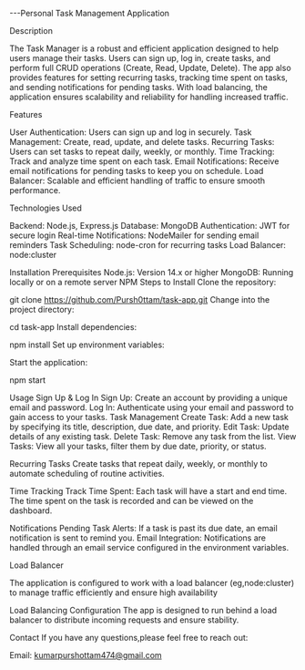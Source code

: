 ---Personal Task Management Application

Description

The Task Manager is a robust and efficient application designed to help users manage their tasks. Users can sign up, log in, create tasks, and perform full CRUD operations (Create, Read, Update, Delete). The app also provides features for setting recurring tasks, tracking time spent on tasks, and sending notifications for pending tasks. With load balancing, the application ensures scalability and reliability for handling increased traffic.

Features

User Authentication: Users can sign up and log in securely.
Task Management:
Create, read, update, and delete tasks.
Recurring Tasks: Users can set tasks to repeat daily, weekly, or monthly.
Time Tracking: Track and analyze time spent on each task.
Email Notifications: Receive email notifications for pending tasks to keep you on schedule.
Load Balancer: Scalable and efficient handling of traffic to ensure smooth performance.

Technologies Used

Backend: Node.js, Express.js
Database: MongoDB
Authentication: JWT for secure login
Real-time Notifications: NodeMailer for sending email reminders
Task Scheduling: node-cron for recurring tasks
Load Balancer: node:cluster

Installation
Prerequisites
Node.js: Version 14.x or higher
MongoDB: Running locally or on a remote server
NPM 
Steps to Install
Clone the repository:


git clone https://github.com/Pursh0ttam/task-app.git
Change into the project directory:


cd task-app
Install dependencies:

npm install
Set up environment variables:

Start the application:

npm start

Usage
Sign Up & Log In
Sign Up: Create an account by providing a unique email and password.
Log In: Authenticate using your email and password to gain access to your tasks.
Task Management
Create Task: Add a new task by specifying its title, description, due date, and priority.
Edit Task: Update details of any existing task.
Delete Task: Remove any task from the list.
View Tasks: View all your tasks, filter them by due date, priority, or status.

Recurring Tasks
Create tasks that repeat daily, weekly, or monthly to automate scheduling of routine activities.

Time Tracking
Track Time Spent: Each task will have a start and end time. The time spent on the task is recorded and can be viewed on the dashboard.

Notifications
Pending Task Alerts: If a task is past its due date, an email notification is sent to remind you.
Email Integration: Notifications are handled through an email service configured in the environment variables.


Load Balancer

The application is configured to work with a load balancer (eg,node:cluster) to manage traffic efficiently and ensure high availability

Load Balancing Configuration
The app is designed to run behind a load balancer to distribute incoming requests and ensure stability.

Contact
If you have any questions,please feel free to reach out:

Email: kumarpurshottam474@gmail.com
